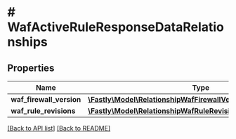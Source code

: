# # WafActiveRuleResponseDataRelationships

## Properties

Name | Type | Description | Notes
------------ | ------------- | ------------- | -------------
**waf_firewall_version** | [**\Fastly\Model\RelationshipWafFirewallVersionWafFirewallVersion**](RelationshipWafFirewallVersionWafFirewallVersion.md) |  | [optional] 
**waf_rule_revisions** | [**\Fastly\Model\RelationshipWafRuleRevisionWafRuleRevisions**](RelationshipWafRuleRevisionWafRuleRevisions.md) |  | [optional] 


[[Back to API list]](../../README.md#endpoints) [[Back to README]](../../README.md)
